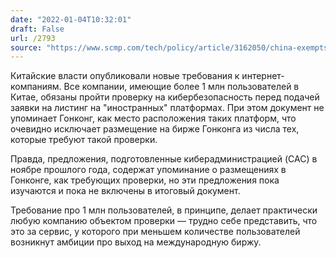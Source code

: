 ```yaml
---
date: "2022-01-04T10:32:01"
draft: False
url: /2793
source: "https://www.scmp.com/tech/policy/article/3162050/china-exempts-hong-kong-listings-cybersecurity-review-regulators?module=live&pgtype=homepage"
---
```


Китайские власти опубликовали новые требования к интернет-компаниям. Все компании, имеющие более 1 млн пользователей в Китае, обязаны пройти проверку на кибербезопасность перед подачей заявки на листинг на "иностранных" платформах. При этом документ не упоминает Гонконг, как место расположения таких платформ, что очевидно исключает размещение на бирже Гонконга из числа тех, которые требуют такой проверки.

Правда, предложения, подготовленные киберадминистрацией (CAC) в ноябре прошлого года, содержат упоминание о размещениях в Гонконге, как требующих проверки, но эти предложения пока изучаются и пока не включены в итоговый документ.

Требование про 1 млн пользователей, в принципе, делает практически любую компанию объектом проверки — трудно себе представить, что это за сервис, у которого при меньшем количестве пользователей возникнут амбиции про выход на международную биржу.
